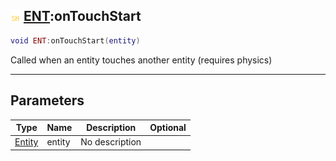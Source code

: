 ## ![shared](../../.gitbook/assets/shared.png) [ENT](./readme/ent.md):onTouchStart

```lua
void ENT:onTouchStart(entity)
```

Called when an entity touches another entity (requires physics)

------
## Parameters

| Type   | Name | Description | Optional |
| ------ | ---- | ----------- | -------: |
| [Entity](./readme/entity.md) | entity | No description |  |

